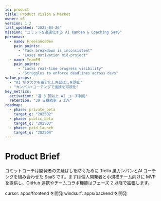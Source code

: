 ```yaml
---
id: product
title: Product Vision & Market
owner: o3
version: 1.2
last_updated: "2025-04-26"
mission: "コミットを高速化する AI Kanban & Coaching SaaS"
personas:
  - name: FreelanceDev
    pain_points:
      - "Task breakdown is inconsistent"
      - "Loses motivation mid‑project"
  - name: TeamPM
    pain_points:
      - "Lacks real‑time progress visibility"
      - "Struggles to enforce deadlines across devs"
value_props:
  - "AI がタスクを細分化し先延ばしを防止"
  - "カンバン+コーチングで進捗を可視化"
key_metrics:
  activation: "週 3 回以上 AI コーチ利用"
  retention: "30 日継続率 ≥ 35%"
roadmap:
  - phase: private_beta
    target_q: "2025Q2"
  - phase: public_beta
    target_q: "2025Q3"
  - phase: paid_launch
    target_q: "2025Q4"
---
```


# Product Brief

コミットコーチは開発者の先延ばしを防ぐために Trello 風カンバンとAI コーチングを組み合わせた SaaS です。まずは個人開発者と小規模チーム向けに MVP を提供し、GitHub 連携やチームコラボ機能はフェーズ 2 以降で拡張します。

cursor: apps/frontend を開発
windsurf: apps/backend を開発